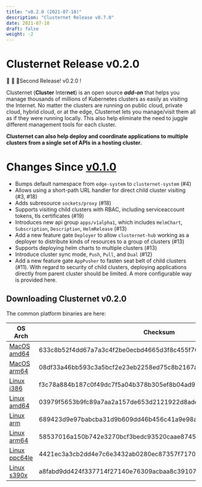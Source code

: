 ```yaml
---
title: "v0.2.0 (2021-07-10)"
description: "Clusternet Release v0.7.0"
date: 2021-07-10
draft: false
weight: -2
---
```


# Clusternet Release v0.2.0

:tada: :tada: :tada:Second Release! v0.2.0 !

Clusternet (**Cluster** Inter**net**) is an open source ***add-on*** that helps you manage thousands of millions of Kubernetes clusters as easily as visiting the Internet. No matter the clusters are running on public cloud, private cloud, hybrid cloud, or at the edge, Clusternet lets you manage/visit them all as if they were running locally. This also help eliminate the need to juggle different management tools for each cluster.

**Clusternet can also help deploy and coordinate applications to multiple clusters from a single set of APIs in a hosting cluster.**

# Changes Since [v0.1.0](https://github.com/clusternet/clusternet/releases/tag/v0.1.0)

- Bumps default namespace from `edge-system` to `clusternet-system` (#4)
- Allows using a short-path URL handler for direct child cluster visiting (#3, #18)
- Adds subresource `sockets/proxy` (#18)
- Supports visiting child clusters with RBAC, including serviceaccount tokens, tls certificates (#19)
- Introduces new api group `apps/v1alpha1`, which includes `HelmChart`, `Subscription`, `Description`, `HelmRelease` (#13)
- Add a new feature gate `Deployer` to allow `clusternet-hub` working as a deployer to distribute kinds of resources to a group of clusters (#13)
- Supports deploying helm charts to multiple clusters (#13)
- Introduce cluster sync mode, `Push`, `Pull`, and `Dual` (#12)
- Add a new feature gate `AppPusher` to fasten seat belt of child clusters (#11). With regard to security of child clusters, deploying applications directly from parent cluster should be limited. A more configurable way is provided here.

## Downloading Clusternet v0.2.0

The common platform binaries are here:

| OS Arch | Checksum |
| -------- | ----------- |
| [MacOS amd64](https://github.com/clusternet/clusternet/releases/download/v0.2.0/clusternet-v0.2.0-darwin-amd64.tar.gz)  | 633c8b52f4dd67a7a3c4f2be0ecbd4665d3f8c455f76e8a6038ecb6b6e24069b |
| [MacOS arm64](https://github.com/clusternet/clusternet/releases/download/v0.2.0/clusternet-v0.2.0-darwin-arm64.tar.gz) | 08df33a46bb593c3a5bcf2e23eb2258ed75c8b2167a94666185d4566c05a2b48 |
| [Linux i386](https://github.com/clusternet/clusternet/releases/download/v0.2.0/clusternet-v0.2.0-linux-386.tar.gz) | f3c78a884b187c0f49dc7f5a04b378b305ef8b04ad9785ee3fac3711d1bee878 |
| [Linux amd64](https://github.com/clusternet/clusternet/releases/download/v0.2.0/clusternet-v0.2.0-linux-amd64.tar.gz) | 03979f5653b9fc89a7aa2a157de653d2121922d8ade4f9df9be2779a53d2db51 |
| [Linux arm](https://github.com/clusternet/clusternet/releases/download/v0.2.0/clusternet-v0.2.0-linux-arm.tar.gz) | 689423d9e97babcba31d9b609dd46b456c41a9e98a086647583ea8e64f149c55 |
| [Linux arm64](https://github.com/clusternet/clusternet/releases/download/v0.2.0/clusternet-v0.2.0-linux-arm64.tar.gz) | 58537016a150b742e3270bcf3bedc93520caae87456a541eecbbca978b9c402c |
| [Linux ppc64le](https://github.com/clusternet/clusternet/releases/download/v0.2.0/clusternet-v0.2.0-linux-ppc64le.tar.gz) | 4421ec3a3cb2dd4e7c6e3432ab0280ec87357f7170ab4bd671ad30c4387feb72 |
| [Linux s390x](https://github.com/clusternet/clusternet/releases/download/v0.2.0/clusternet-v0.2.0-linux-s390x.tar.gz)   | a8fabd9dd424f337714f27140e76309acbaa8c39107071a52536de57271d4dc8 |
